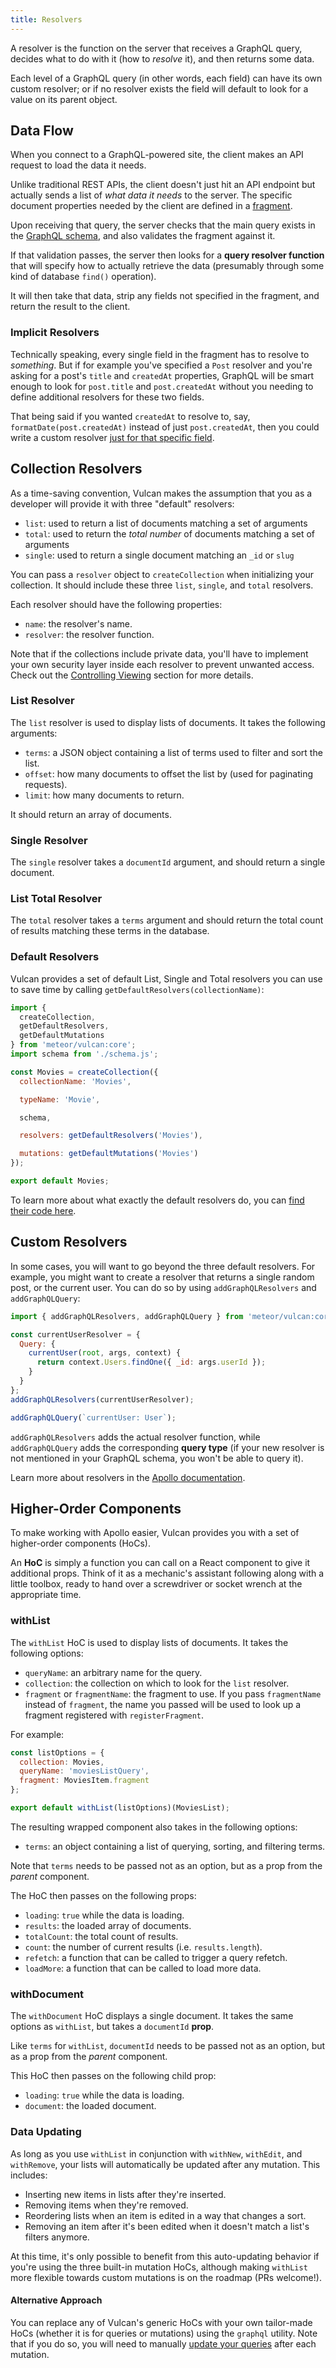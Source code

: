 ```yaml
---
title: Resolvers
---
```


A resolver is the function on the server that receives a GraphQL query, decides what to do with it (how to _resolve_ it), and then returns some data.

Each level of a GraphQL query (in other words, each field) can have its own custom resolver; or if no resolver exists the field will default to look for a value on its parent object.

## Data Flow

When you connect to a GraphQL-powered site, the client makes an API request to load the data it needs.

Unlike traditional REST APIs, the client doesn't just hit an API endpoint but actually sends a list of _what data it needs_ to the server. The specific document properties needed by the client are defined in a [fragment](/fragments.html).

Upon receiving that query, the server checks that the main query exists in the [GraphQL schema](/graphql-schema.html), and also validates the fragment against it.

If that validation passes, the server then looks for a **query resolver function** that will specify how to actually retrieve the data (presumably through some kind of database `find()` operation).

It will then take that data, strip any fields not specified in the fragment, and return the result to the client.

### Implicit Resolvers

Technically speaking, every single field in the fragment has to resolve to _something_. But if for example you've specified a `Post` resolver and you're asking for a post's `title` and `createdAt` properties, GraphQL will be smart enough to look for `post.title` and `post.createdAt` without you needing to define additional resolvers for these two fields.

That being said if you wanted `createdAt` to resolve to, say, `formatDate(post.createdAt)` instead of just `post.createdAt`, then you could write a custom resolver [just for that specific field](/field-resolvers.html).

## Collection Resolvers

As a time-saving convention, Vulcan makes the assumption that you as a developer will provide it with three "default" resolvers:

* `list`: used to return a list of documents matching a set of arguments
* `total`: used to return the _total number_ of documents matching a set of arguments
* `single`: used to return a single document matching an `_id` or `slug`

You can pass a `resolver` object to `createCollection` when initializing your collection. It should include these three `list`, `single`, and `total` resolvers.

Each resolver should have the following properties:

* `name`: the resolver's name.
* `resolver`: the resolver function.

Note that if the collections include private data, you'll have to implement your own security layer inside each resolver to prevent unwanted access. Check out the [Controlling Viewing](/groups-permissions.html#Controlling-Viewing) section for more details.

### List Resolver

The `list` resolver is used to display lists of documents. It takes the following arguments:

* `terms`: a JSON object containing a list of terms used to filter and sort the list.
* `offset`: how many documents to offset the list by (used for paginating requests).
* `limit`: how many documents to return.

It should return an array of documents.

### Single Resolver

The `single` resolver takes a `documentId` argument, and should return a single document.

### List Total Resolver

The `total` resolver takes a `terms` argument and should return the total count of results matching these terms in the database.

### Default Resolvers

Vulcan provides a set of default List, Single and Total resolvers you can use to save time by calling `getDefaultResolvers(collectionName)`:

```js
import {
  createCollection,
  getDefaultResolvers,
  getDefaultMutations
} from 'meteor/vulcan:core';
import schema from './schema.js';

const Movies = createCollection({
  collectionName: 'Movies',

  typeName: 'Movie',

  schema,

  resolvers: getDefaultResolvers('Movies'),

  mutations: getDefaultMutations('Movies')
});

export default Movies;
```

To learn more about what exactly the default resolvers do, you can [find their code here](https://github.com/VulcanJS/Vulcan/blob/devel/packages/vulcan-core/lib/modules/default_resolvers.js).

## Custom Resolvers

In some cases, you will want to go beyond the three default resolvers. For example, you might want to create a resolver that returns a single random post, or the current user. You can do so by using `addGraphQLResolvers` and `addGraphQLQuery`:

```js
import { addGraphQLResolvers, addGraphQLQuery } from 'meteor/vulcan:core';

const currentUserResolver = {
  Query: {
    currentUser(root, args, context) {
      return context.Users.findOne({ _id: args.userId });
    }
  }
};
addGraphQLResolvers(currentUserResolver);

addGraphQLQuery(`currentUser: User`);
```

`addGraphQLResolvers` adds the actual resolver function, while `addGraphQLQuery` adds the corresponding **query type** (if your new resolver is not mentioned in your GraphQL schema, you won't be able to query it).

Learn more about resolvers in the [Apollo documentation](http://dev.apollodata.com/tools/graphql-tools/resolvers.html).

## Higher-Order Components

To make working with Apollo easier, Vulcan provides you with a set of higher-order components (HoCs).

An **HoC** is simply a function you can call on a React component to give it additional props. Think of it as a mechanic's assistant following along with a little toolbox, ready to hand over a screwdriver or socket wrench at the appropriate time.

### withList

The `withList` HoC is used to display lists of documents. It takes the following options:

* `queryName`: an arbitrary name for the query.
* `collection`: the collection on which to look for the `list` resolver.
* `fragment` or `fragmentName`: the fragment to use. If you pass `fragmentName` instead of `fragment`, the name you passed will be used to look up a fragment registered with `registerFragment`.

For example:

```js
const listOptions = {
  collection: Movies,
  queryName: 'moviesListQuery',
  fragment: MoviesItem.fragment
};

export default withList(listOptions)(MoviesList);
```

The resulting wrapped component also takes in the following options:

* `terms`: an object containing a list of querying, sorting, and filtering terms.

Note that `terms` needs to be passed not as an option, but as a prop from the _parent_ component.

The HoC then passes on the following props:

* `loading`: `true` while the data is loading.
* `results`: the loaded array of documents.
* `totalCount`: the total count of results.
* `count`: the number of current results (i.e. `results.length`).
* `refetch`: a function that can be called to trigger a query refetch.
* `loadMore`: a function that can be called to load more data.

### withDocument

The `withDocument` HoC displays a single document. It takes the same options as `withList`, but takes a `documentId` **prop**.

Like `terms` for `withList`, `documentId` needs to be passed not as an option, but as a prop from the _parent_ component.

This HoC then passes on the following child prop:

* `loading`: `true` while the data is loading.
* `document`: the loaded document.

### Data Updating

As long as you use `withList` in conjunction with `withNew`, `withEdit`, and `withRemove`, your lists will automatically be updated after any mutation. This includes:

* Inserting new items in lists after they're inserted.
* Removing items when they're removed.
* Reordering lists when an item is edited in a way that changes a sort.
* Removing an item after it's been edited when it doesn't match a list's filters anymore.

At this time, it's only possible to benefit from this auto-updating behavior if you're using the three built-in mutation HoCs, although making `withList` more flexible towards custom mutations is on the roadmap (PRs welcome!).

#### Alternative Approach

You can replace any of Vulcan's generic HoCs with your own tailor-made HoCs (whether it is for queries or mutations) using the `graphql` utility. Note that if you do so, you will need to manually [update your queries](http://dev.apollodata.com/react/cache-updates.html) after each mutation.
